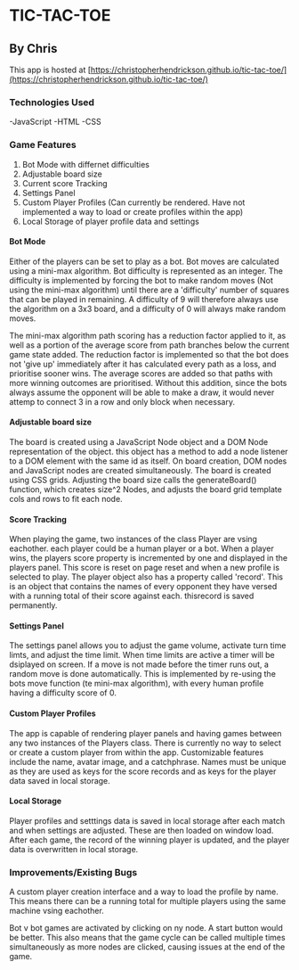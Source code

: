 # TIC-TAC-TOE
## By Chris
This app is hosted at [https://christopherhendrickson.github.io/tic-tac-toe/](https://christopherhendrickson.github.io/tic-tac-toe/) 

### Technologies Used
-JavaScript
-HTML
-CSS

### Game Features

1. Bot Mode with differnet difficulties
2. Adjustable board size 
3. Current score Tracking
4. Settings Panel
5. Custom Player Profiles (Can currently be rendered. Have not implemented a way to load or create profiles within the app)
6. Local Storage of player profile data and settings

#### Bot Mode

Either of the players can be set to play as a bot. Bot moves are calculated using a mini-max algorithm. Bot difficulty is represented as an integer. The difficulty is implemented by forcing the bot to make random moves (Not using the mini-max algorithm) until there are a 'difficulty' number of squares that can be played in remaining. A difficulty of 9 will therefore always use the algorithm on a 3x3 board, and a difficulty of 0 will always make random moves.

The mini-max algorithm path scoring has a reduction factor applied to it, as well as a portion of the average score from path branches below the current game state added. The reduction factor is implemented so that the bot does not 'give up' immediately after it has calculated every path as a loss, and prioritise sooner wins. The average scores are added so that paths with more winning outcomes are prioritised. Without this addition, since the bots always assume the opponent will be able to make a draw, it would never attemp to connect 3 in a row and only block when necessary.

#### Adjustable board size

The board is created using a JavaScript Node object and a DOM Node representation of the object. this object has a method to add a node listener to a DOM element with the same id as itself. On board creation, DOM nodes and JavaScript nodes are created simultaneously. 
The board is created using CSS grids. Adjusting the board size calls the generateBoard() function, which creates size^2 Nodes, and adjusts the board grid template cols and rows to fit each node.   

#### Score Tracking

When playing the game, two instances of the class Player are vsing eachother. each player could be a human player or a bot. When a player wins, the players score property is incremented by one and displayed in the players panel. This score is reset on page reset and when a new profile is selected to play. The player object also has a property called 'record'. This is an object that contains the names of every opponent they have versed with a running total of their score against each. thisrecord  is saved permanently.

#### Settings Panel

The settings panel allows you to adjust the game volume, activate turn time limts, and adjust the time limit. When time limits are active a timer will be dsiplayed on screen. If a move is not made before the timer runs out, a random move is done automatically. This is implemented by re-using the bots move function (te mini-max algorithm), with every human profile having a difficulty score of 0. 

#### Custom Player Profiles

The app is capable of rendering player panels and having games between any two instances of the Players class. There is currently no way to select or create a custom player from within the app.
Customizable features include the name, avatar image, and a catchphrase. Names must be unique as they are used as keys for the score records and as keys for the player data saved in local storage.

#### Local Storage

Player profiles and setttings data is saved in local storage after each match and when settings are adjusted. These are then loaded on window load. After each game, the record of the winning player is updated, and the player data is overwritten in local storage.

### Improvements/Existing Bugs

A custom player creation interface and a way to load the profile by name. This means there can be a running total for multiple players using the same machine vsing eachother.

Bot v bot games are activated by clicking on ny node. A start button would be better. This also means that the game cycle can be called multiple times simultaneously as more nodes are clicked, causing issues at the end of the game.